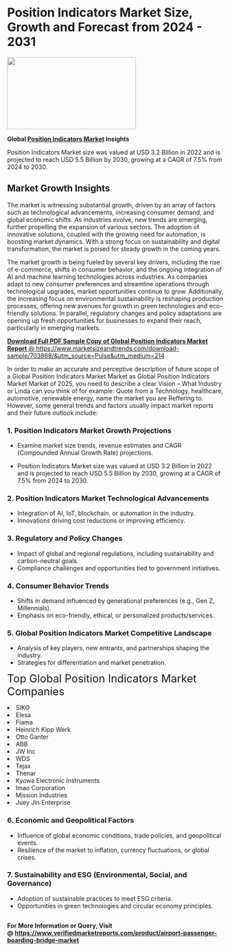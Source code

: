 <H1>Position Indicators Market Size, Growth and Forecast from 2024 - 2031</H1><img class="aligncenter size-medium wp-image-584254" src="https://thirdeyenews.in/wp-content/uploads/2024/09/Global-Market-Research-300x168.jpeg" alt="" width="300" height="168" /><p><strong>Global&nbsp;<a href="https://www.marketsizeandtrends.com/download-sample/703868/&amp;utm_source=Pulse&amp;utm_medium=214">Position Indicators Market</a> Insights</strong></p><p>Position Indicators Market size was valued at USD 3.2 Billion in 2022 and is projected to reach USD 5.5 Billion by 2030, growing at a CAGR of 7.5% from 2024 to 2030.</p><p><h2>Market Growth Insights</h2> <p>The market is witnessing substantial growth, driven by an array of factors such as technological advancements, increasing consumer demand, and global economic shifts. As industries evolve, new trends are emerging, further propelling the expansion of various sectors. The adoption of innovative solutions, coupled with the growing need for automation, is boosting market dynamics. With a strong focus on sustainability and digital transformation, the market is poised for steady growth in the coming years.</p> <p><a href="#"></a></p> <p>The market growth is being fueled by several key drivers, including the rise of e-commerce, shifts in consumer behavior, and the ongoing integration of AI and machine learning technologies across industries. As companies adapt to new consumer preferences and streamline operations through technological upgrades, market opportunities continue to grow. Additionally, the increasing focus on environmental sustainability is reshaping production processes, offering new avenues for growth in green technologies and eco-friendly solutions. In parallel, regulatory changes and policy adaptations are opening up fresh opportunities for businesses to expand their reach, particularly in emerging markets.</p> <p><a href="#"></p><p><span class=""><strong>Download Full PDF Sample Copy of Global Position Indicators Market Report</strong> @ <a href="https://www.marketsizeandtrends.com/download-sample/703868/&amp;utm_source=Pulse&amp;utm_medium=214" target="_blank">https://www.marketsizeandtrends.com/download-sample/703868/&amp;utm_source=Pulse&amp;utm_medium=214</a></span></p><p>In order to make an accurate and perceptive description of future scope of a Global&nbsp;Position Indicators Market Market as Global&nbsp;Position Indicators Market Market of 2025, you need to describe a clear Vision &ndash; What Industry or Linda can you think of for example: Quote from a Technology, healthcare, automotive, renewable energy, name the market you are Reffering to. However, some general trends and factors usually impact market reports and their future outlook include:</p><h3>1.&nbsp;<strong>Position Indicators Market Growth Projections</strong></h3><ul><li>Examine market size trends, revenue estimates and CAGR (Compounded Annual Growth Rate) projections.</li><li><p>Position Indicators Market size was valued at USD 3.2 Billion in 2022 and is projected to reach USD 5.5 Billion by 2030, growing at a CAGR of 7.5% from 2024 to 2030.</p></li></ul><h3>2.&nbsp;<strong>Position Indicators Market Technological Advancements</strong></h3><ul><li>Integration of AI, IoT, blockchain, or automation in the industry.</li><li>Innovations driving cost reductions or improving efficiency.</li></ul><h3>3.&nbsp;<strong>Regulatory and Policy Changes</strong></h3><ul><li>Impact of global and regional regulations, including sustainability and carbon-neutral goals.</li><li>Compliance challenges and opportunities tied to government initiatives.</li></ul><h3>4.&nbsp;<strong>Consumer Behavior Trends</strong></h3><ul><li>Shifts in demand influenced by generational preferences (e.g., Gen Z, Millennials).</li><li>Emphasis on eco-friendly, ethical, or personalized products/services.</li></ul><h3>5.&nbsp;<strong>Global Position Indicators Market Competitive Landscape</strong></h3><ul><li>Analysis of key players, new entrants, and partnerships shaping the industry.</li><li>Strategies for differentiation and market penetration.</li></ul><p data-pm-slice="1 1 []"><span style="color: inherit; font-family: inherit; font-size: 25px;">Top Global Position Indicators Market Companies</span></p><div class="" data-test-id=""><p><li>SIKO</li><li> Elesa</li><li> Fiama</li><li> Heinrich Kipp Werk</li><li> Otto Ganter</li><li> ABB</li><li> JW Inc</li><li> WDS</li><li> Tejax</li><li> Thenar</li><li> Kyowa Electronic Instruments</li><li> Imao Corporation</li><li> Mission Industries</li><li> Juey Jin Enterprise</li></p></div><h3>6.&nbsp;<strong>Economic and Geopolitical Factors</strong></h3><ul><li>Influence of global economic conditions, trade policies, and geopolitical events.</li><li>Resilience of the market to inflation, currency fluctuations, or global crises.</li></ul><h3>7.&nbsp;<strong>Sustainability and ESG (Environmental, Social, and Governance)</strong></h3><ul><li>Adoption of sustainable practices to meet ESG criteria.</li><li>Opportunities in green technologies and circular economy principles.</li></ul><h2><strong style="font-size: 14px;">For More Information or Query, Visit @&nbsp;</strong><a style="background-color: #ffffff; font-size: 14px;" href="https://www.marketsizeandtrends.com/report/position-indicators-market/" target="_blank">https://www.verifiedmarketreports.com/product/airport-passenger-boarding-bridge-market</a></h2>
